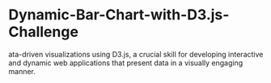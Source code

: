 # Dynamic-Bar-Chart-with-D3.js-Challenge
ata-driven visualizations using D3.js, a crucial skill for developing interactive and dynamic web applications that present data in a visually engaging manner.

